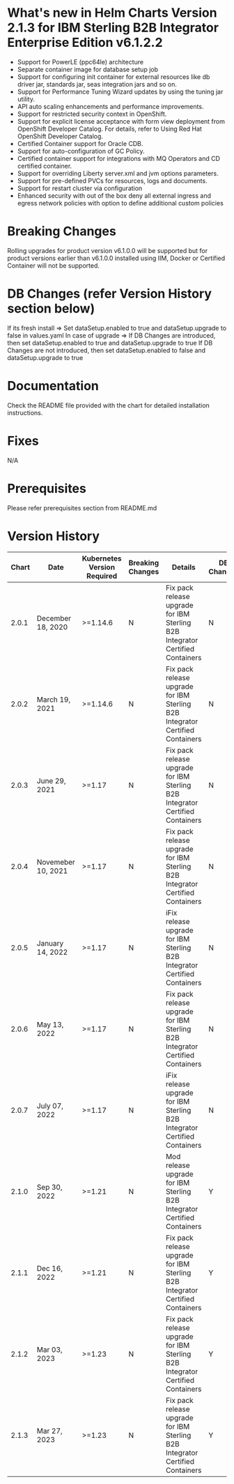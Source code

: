 # What's new in Helm Charts Version 2.1.3 for IBM Sterling B2B Integrator Enterprise Edition v6.1.2.2
* Support for PowerLE (ppc64le) architecture
* Separate container image for database setup job
* Support for configuring init container for external resources like db driver jar, standards jar, seas integration jars and so on.
* Support for Performance Tuning Wizard updates by using the tuning jar utility.
* API auto scaling enhancements and performance improvements.
* Support for restricted security context in OpenShift.
* Support for explicit license acceptance with form view deployment from OpenShift Developer Catalog. For details, refer to Using Red Hat OpenShift Developer Catalog.
* Certified Container support for Oracle CDB.
* Support for auto-configuration of GC Policy.
* Certified container support for integrations with MQ Operators and CD certified container.
* Support for overriding Liberty server.xml and jvm options parameters.
* Support for pre-defined PVCs for resources, logs and documents.
* Support for restart cluster via configuration
* Enhanced security with out of the box deny all external ingress and egress network policies with option to define additional custom policies


# Breaking Changes
Rolling upgrades for product version v6.1.0.0 will be supported but for product versions earlier than v6.1.0.0 installed using IIM, Docker or Certified Container will not be supported.

# DB Changes (refer Version History section below)
If its fresh install =>
	Set dataSetup.enabled to true and dataSetup.upgrade to false in values.yaml
In case of upgrade =>
	If DB Changes are introduced, then set dataSetup.enabled to true and dataSetup.upgrade to true
	If DB Changes are not introduced, then set dataSetup.enabled to false and dataSetup.upgrade to true


# Documentation
Check the README file provided with the chart for detailed installation instructions.

# Fixes
N/A

# Prerequisites
Please refer prerequisites section from README.md

# Version History

| Chart | Date | Kubernetes Version Required | Breaking Changes | Details | DB Changes |
| ----- | ---- | --------------------------- | ---------------- | ------- | ---------- |
| 2.0.1   | December 18, 2020 | >=1.14.6 | N  | Fix pack release upgrade for IBM Sterling B2B Integrator Certified Containers | N | 
| 2.0.2   | March 19, 2021 | >=1.14.6 | N  | Fix pack release upgrade for IBM Sterling B2B Integrator Certified Containers | N |
| 2.0.3   | June 29, 2021 | >=1.17 | N  | Fix pack release upgrade for IBM Sterling B2B Integrator Certified Containers | N |
| 2.0.4   | Novemeber 10, 2021 | >=1.17 | N  | Fix pack release upgrade for IBM Sterling B2B Integrator Certified Containers | N |
| 2.0.5   | January 14, 2022 | >=1.17 | N  | iFix release upgrade for IBM Sterling B2B Integrator Certified Containers | N |
| 2.0.6   | May 13, 2022 | >=1.17 | N  | Fix pack release upgrade for IBM Sterling B2B Integrator Certified Containers | N |
| 2.0.7   | July 07, 2022 | >=1.17 | N  | iFix release upgrade for IBM Sterling B2B Integrator Certified Containers | N |
| 2.1.0   | Sep 30, 2022  | >=1.21 | N | Mod release upgrade for IBM Sterling B2B Integrator Certified Containers | Y |
| 2.1.1   | Dec 16, 2022  | >=1.21 | N | Fix pack release upgrade for IBM Sterling B2B Integrator Certified Containers | Y |
| 2.1.2   | Mar 03, 2023  | >=1.23 | N | Fix pack release upgrade for IBM Sterling B2B Integrator Certified Containers | Y |
| 2.1.3   | Mar 27, 2023  | >=1.23 | N | Fix pack release upgrade for IBM Sterling B2B Integrator Certified Containers | Y |
